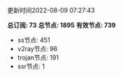 更新时间2022-08-09 07:27:43

**总订阅: 73**
**总节点: 1895**
**有效节点: 739**
- ss节点: 451
- v2ray节点: 96
- trojan节点: 191
- ssr节点: 1
